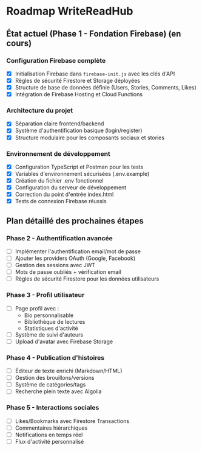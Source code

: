 # Roadmap WriteReadHub

## État actuel (Phase 1 - Fondation Firebase) (en cours)

### Configuration Firebase complète

- [x] Initialisation Firebase dans `firebase-init.js` avec les clés d'API
- [x] Règles de sécurité Firestore et Storage déployées
- [x] Structure de base de données définie (Users, Stories, Comments, Likes)
- [x] Intégration de Firebase Hosting et Cloud Functions

### Architecture du projet

- [x] Séparation claire frontend/backend
- [x] Système d'authentification basique (login/register)
- [x] Structure modulaire pour les composants sociaux et stories

### Environnement de développement

- [x] Configuration TypeScript et Postman pour les tests
- [x] Variables d'environnement sécurisées (.env.example)
- [x] Création du fichier .env fonctionnel
- [x] Configuration du serveur de développement
- [x] Correction du point d'entrée index.html
- [x] Tests de connexion Firebase réussis

## Plan détaillé des prochaines étapes

### Phase 2 - Authentification avancée

- [ ] Implémenter l'authentification email/mot de passe
- [ ] Ajouter les providers OAuth (Google, Facebook)
- [ ] Gestion des sessions avec JWT
- [ ] Mots de passe oubliés + vérification email
- [ ] Règles de sécurité Firestore pour les données utilisateurs

### Phase 3 - Profil utilisateur

- [ ] Page profil avec :
  - Bio personnalisable
  - Bibliothèque de lectures
  - Statistiques d'activité
- [ ] Système de suivi d'auteurs
- [ ] Upload d'avatar avec Firebase Storage

### Phase 4 - Publication d'histoires

- [ ] Éditeur de texte enrichi (Markdown/HTML)
- [ ] Gestion des brouillons/versions
- [ ] Système de catégories/tags
- [ ] Recherche plein texte avec Algolia

### Phase 5 - Interactions sociales

- [ ] Likes/Bookmarks avec Firestore Transactions
- [ ] Commentaires hiérarchiques
- [ ] Notifications en temps réel
- [ ] Flux d'activité personnalisé
